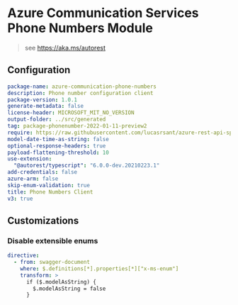 # Azure Communication Services Phone Numbers Module

> see https://aka.ms/autorest

## Configuration

```yaml
package-name: azure-communication-phone-numbers
description: Phone number configuration client
package-version: 1.0.1
generate-metadata: false
license-header: MICROSOFT_MIT_NO_VERSION
output-folder: ../src/generated
tag: package-phonenumber-2022-01-11-preview2
require: https://raw.githubusercontent.com/lucasrsant/azure-rest-api-specs/feature/2022-01-11-preview2/specification/communication/data-plane/PhoneNumbers/readme.md
model-date-time-as-string: false
optional-response-headers: true
payload-flattening-threshold: 10
use-extension:
  "@autorest/typescript": "6.0.0-dev.20210223.1"
add-credentials: false
azure-arm: false
skip-enum-validation: true
title: Phone Numbers Client
v3: true
```

## Customizations

### Disable extensible enums

```yaml
directive:
  - from: swagger-document
    where: $.definitions[*].properties[*]["x-ms-enum"]
    transform: >
      if ($.modelAsString) {
        $.modelAsString = false
      }
```
